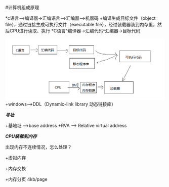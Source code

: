 #计算机组成原理

*c语言-->编译器->汇编语言-->汇编器-->机器码
+编译生成目标文件（object file），通过链接生成可执行文件（executable file），经过装载器装到内存里，然后CPU进行读取、执行
*C语言^编译器->汇编代码^汇编器->目标代码

![链接](images\链接.png)
+windows-->DDL（Dynamic-link library 动态链接库）

***寻址***

+基地址  -->base address
+RVA   --> Relative virtual address



***CPU装载到内存***

出现内存不连续情况，怎么处理？

+虚拟内存

+内存交换

+内存分页  4kb/page